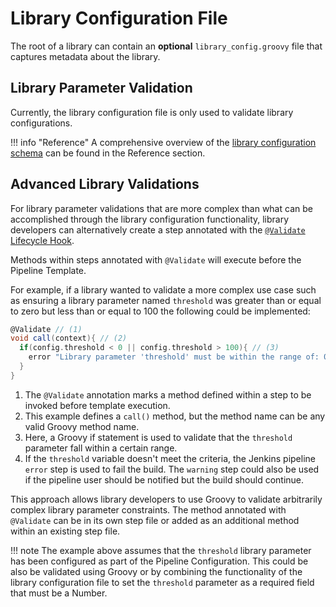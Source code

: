 # Library Configuration File

The root of a library can contain an **optional** `library_config.groovy` file that captures metadata about the library.

## Library Parameter Validation

Currently, the library configuration file is only used to validate library configurations.

!!! info "Reference"
    A comprehensive overview of the [library configuration schema](../../reference/library-configuration-schema.md) can be found in the Reference section.

## Advanced Library Validations

For library parameter validations that are more complex than what can be accomplished through the library configuration functionality, library developers can alternatively create a step annotated with the [`@Validate` Lifecycle Hook](lifecycle-hooks.md).

Methods within steps annotated with `@Validate` will execute before the Pipeline Template.

For example, if a library wanted to validate a more complex use case such as ensuring a library parameter named `threshold` was greater than or equal to zero but less than or equal to 100 the following could be implemented:

``` groovy title="threshold_check.groovy"
@Validate // (1)
void call(context){ // (2)
  if(config.threshold < 0 || config.threshold > 100){ // (3)
    error "Library parameter 'threshold' must be within the range of: 0 <= threshold <= 100" // (4)
  }
}
```

1. The `@Validate` annotation marks a method defined within a step to be invoked before template execution.
2. This example defines a `call()` method, but the method name can be any valid Groovy method name.
3. Here, a Groovy if statement is used to validate that the `threshold` parameter fall within a certain range.
4. If the `threshold` variable doesn't meet the criteria, the Jenkins pipeline `error` step is used to fail the build. The `warning` step could also be used if the pipeline user should be notified but the build should continue.

This approach allows library developers to use Groovy to validate arbitrarily complex library parameter constraints.
The method annotated with `@Validate` can be in its own step file or added as an additional method within an existing step file.

!!! note
    The example above assumes that the `threshold` library parameter has been configured as part of the Pipeline Configuration.
    This could be also be validated using Groovy or by combining the functionality of the library configuration file to set the `threshold` parameter as a required field that must be a Number.
